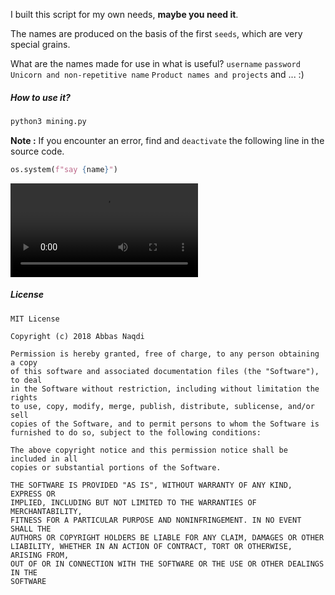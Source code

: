 I built this script for my own needs, **maybe you need it**.

The names are produced on the basis of the first ‍‍`seeds`, which are very special grains.

What are the names made for use in what is useful?
‍‍`username`
`password`
`Unicorn and non-repetitive name`
`Product names and projects`
and ... :)



##### How to use it?

```bash
python3 mining.py
```



**Note :** If you encounter an error, find and ‍`deactivate` the following line in the source code.

```python
os.system(f"say {name}")
```



![](demo.mp4)



##### License
```
MIT License

Copyright (c) 2018 Abbas Naqdi

Permission is hereby granted, free of charge, to any person obtaining a copy
of this software and associated documentation files (the "Software"), to deal
in the Software without restriction, including without limitation the rights
to use, copy, modify, merge, publish, distribute, sublicense, and/or sell
copies of the Software, and to permit persons to whom the Software is
furnished to do so, subject to the following conditions:

The above copyright notice and this permission notice shall be included in all
copies or substantial portions of the Software.

THE SOFTWARE IS PROVIDED "AS IS", WITHOUT WARRANTY OF ANY KIND, EXPRESS OR
IMPLIED, INCLUDING BUT NOT LIMITED TO THE WARRANTIES OF MERCHANTABILITY,
FITNESS FOR A PARTICULAR PURPOSE AND NONINFRINGEMENT. IN NO EVENT SHALL THE
AUTHORS OR COPYRIGHT HOLDERS BE LIABLE FOR ANY CLAIM, DAMAGES OR OTHER
LIABILITY, WHETHER IN AN ACTION OF CONTRACT, TORT OR OTHERWISE, ARISING FROM,
OUT OF OR IN CONNECTION WITH THE SOFTWARE OR THE USE OR OTHER DEALINGS IN THE
SOFTWARE
```

‍